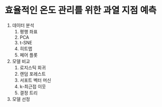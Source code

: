 # 효율적인 온도 관리를 위한 과열 지점 예측

1. 데이터 분석
    1. 평행 좌표
    2. PCA
    3. t-SNE
    4. 히트맵
    5. 페어 플롯
2. 모델 비교
    1. 로지스틱 회귀
    2. 랜덤 포레스트
    3. 서포트 벡터 머신
    4. k-최근접 이웃
    5. 결정 트리
3. 모델 선정

